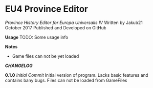 # EU4 Province Editor
*Province History Editor for Europa Universalis IV*
Written by Jakub21
October 2017
Published and Developed on GitHub

**Usage**
TODO: Some usage info

**Notes**
- Game files can not be yet loaded



***CHANGELOG***

**0.1.0** *Initial Commit*
Initial version of program.
Lacks basic features and contains bany bugs.
Files can not be loaded from GameFiles
